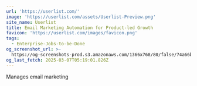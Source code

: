 ```yaml
---
url: 'https://userlist.com/'
image: 'https://userlist.com/assets/Userlist-Preview.png'
site_name: Userlist
title: Email Marketing Automation for Product-led Growth
favicon: 'https://userlist.com/images/favicon.png'
tags:
  - Enterprise-Jobs-to-be-Done
og_screenshot_url: >-
  https://og-screenshots-prod.s3.amazonaws.com/1366x768/80/false/74a66bc2dcaae72f2b92a34ca5b063d6d74e2a42394eb61a6ee1d3912c0d67f0.jpeg
og_last_fetch: 2025-03-07T05:19:01.826Z
---
```



Manages email marketing
